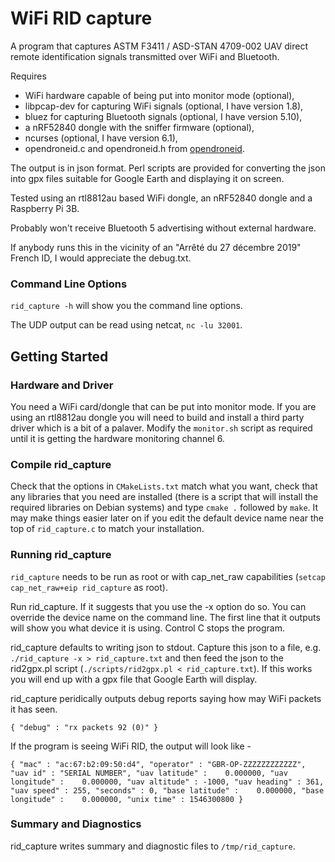 # WiFi RID capture
A program that captures ASTM F3411 / ASD-STAN 4709-002 UAV direct remote identification signals transmitted over WiFi and Bluetooth. 

Requires 
  * WiFi hardware capable of being put into monitor mode (optional),
  * libpcap-dev for capturing WiFi signals (optional, I have version 1.8),
  * bluez for capturing Bluetooth signals (optional, I have version 5.10),
  * a nRF52840 dongle with the sniffer firmware (optional),
  * ncurses (optional, I have version 6.1),
  * opendroneid.c and opendroneid.h from [opendroneid](https://github.com/opendroneid/opendroneid-core-c/tree/master/libopendroneid).

The output is in json format. Perl scripts are provided for converting the json into gpx files suitable for Google Earth and displaying it on screen.

Tested using an rtl8812au based WiFi dongle, an nRF52840 dongle and a Raspberry Pi 3B.

Probably won't receive Bluetooth 5 advertising without external hardware.

If anybody runs this in the vicinity of an "Arrêté du 27 décembre 2019" French ID, I would appreciate the debug.txt.

### Command Line Options

`rid_capture -h` will show you the command line options.

The UDP output can be read using netcat, `nc -lu 32001`.

## Getting Started

### Hardware and Driver

You need a WiFi card/dongle that can be put into monitor mode. If you are using an rtl8812au dongle you will need to build and install a third party driver which is a bit of a palaver. Modify the `monitor.sh` script as required until it is getting the hardware monitoring channel 6.

### Compile rid_capture

Check that the options in `CMakeLists.txt` match what you want, check that any libraries that you need are installed (there is a script that will install the required libraries on Debian systems) and type `cmake .` followed by `make`. It may make things easier later on if you edit the default device name near the top of `rid_capture.c` to match your installation.

### Running rid_capture

`rid_capture` needs to be run as root or with cap_net_raw capabilities (`setcap cap_net_raw+eip rid_capture` as root).

Run rid_capture. If it suggests that you use the -x option do so. You can override the device name on the command line. The first line that it outputs will show you what device it is using. Control C stops the program.

rid_capture defaults to writing json to stdout. Capture this json to a file, e.g. `./rid_capture -x > rid_capture.txt` and then feed the json to the rid2gpx.pl script (`./scripts/rid2gpx.pl < rid_capture.txt`). If this works you will end up with a gpx file that Google Earth will display.

rid_capture peridically outputs debug reports saying how may WiFi packets it has seen. 
```
{ "debug" : "rx packets 92 (0)" }
```
If the program is seeing WiFi RID, the output will look like -
```
{ "mac" : "ac:67:b2:09:50:d4", "operator" : "GBR-OP-ZZZZZZZZZZZZ", "uav id" : "SERIAL NUMBER", "uav latitude" :    0.000000, "uav longitude" :    0.000000, "uav altitude" : -1000, "uav heading" : 361, "uav speed" : 255, "seconds" : 0, "base latitude" :    0.000000, "base longitude" :    0.000000, "unix time" : 1546300800 }
```

### Summary and Diagnostics

rid_capture writes summary and diagnostic files to `/tmp/rid_capture`.


